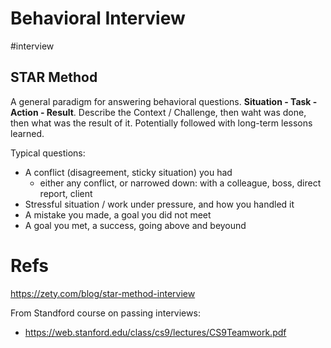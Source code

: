 # Behavioral Interview

#interview

## STAR Method

A general paradigm for answering behavioral questions. **Situation - Task - Action - Result**. Describe the Context / Challenge, then waht was done, then what was the result of it. Potentially followed with long-term lessons learned.

Typical questions:
* A conflict (disagreement, sticky situation) you had
    * either any conflict, or narrowed down: with a colleague, boss, direct report, client
* Stressful situation / work under pressure, and how you handled it
* A mistake you made, a goal you did not meet
* A goal you met, a success, going above and beyound 

# Refs

https://zety.com/blog/star-method-interview

From Standford course on passing interviews:
* https://web.stanford.edu/class/cs9/lectures/CS9Teamwork.pdf